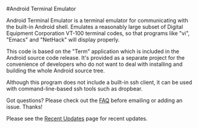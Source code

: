 #Android Terminal Emulator

Android Terminal Emulator is a terminal emulator for communicating with the built-in Android shell. Emulates a reasonably large subset of Digital Equipment Corporation VT-100 terminal codes, so that programs like "vi", "Emacs" and "NetHack" will display properly.

This code is based on the "Term" application which is included in the Android source code release. It's provided as a separate project for the convenience of developers who do not want to deal with installing and building the whole Android source tree.

Although this program does not include a built-in ssh client, it can be used with command-line-based ssh tools such as dropbear.

Got questions? Please check out the [FAQ](http://github.com/jackpal/Android-Terminal-Emulator/wiki/Frequently-Asked-Questions) before emailing or adding an issue. Thanks!

Please see the [Recent Updates](http://github.com/jackpal/Android-Terminal-Emulator/wiki/Recent-Updates)
page for recent updates.